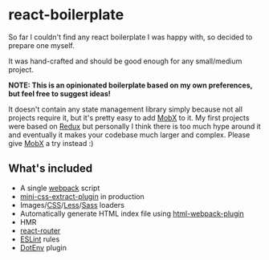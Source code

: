 # react-boilerplate

So far I couldn't find any react boilerplate I was happy with, so decided to prepare one myself.

It was hand-crafted and should be good enough for any small/medium project.

**NOTE: This is an opinionated boilerplate based on my own preferences, but feel free to suggest ideas!**

It doesn't contain any state management library simply because not all projects require it, but it's pretty easy to add [MobX](https://mobx.js.org/) to it. My first projects were based on [Redux](http://redux.js.org/) but personally I think there is too much hype around it and eventually it makes your codebase much larger and complex. Please give [MobX](https://mobx.js.org/) a try instead :)

## What's included

-   A single [webpack](https://webpack.github.io/) script
-   [mini-css-extract-plugin](https://github.com/webpack-contrib/mini-css-extract-plugin) in production
-   Images/[CSS](https://github.com/webpack-contrib/css-loader)/[Less](https://github.com/webpack-contrib/less-loader)/[Sass](https://github.com/webpack-contrib/sass-loader) loaders
-   Automatically generate HTML index file using [html-webpack-plugin](https://github.com/jantimon/html-webpack-plugin)
-   HMR
-   [react-router](https://reacttraining.com/react-router/)
-   [ESLint](http://eslint.org/) rules
-   [DotEnv](https://github.com/mrsteele/dotenv-webpack) plugin
